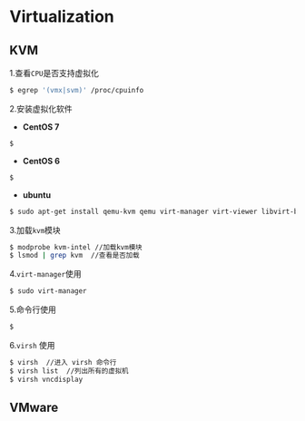 # Virtualization

## KVM

1.查看`CPU`是否支持虚拟化

```bash
$ egrep '(vmx|svm)' /proc/cpuinfo 
```

2.安装虚拟化软件

* **CentOS 7**

```bash
$
```

* **CentOS 6**

```bash
$
```

* **ubuntu**

```bash
$ sudo apt-get install qemu-kvm qemu virt-manager virt-viewer libvirt-bin
```

3.加载`kvm`模块

```bash
$ modprobe kvm-intel //加载kvm模块
$ lsmod | grep kvm  //查看是否加载
```

4.`virt-manager`使用

```bash
$ sudo virt-manager
```

5.命令行使用

```bash
$ 
```

6.`virsh` 使用

```bash
$ virsh  //进入 virsh 命令行
$ virsh list  //列出所有的虚拟机
$ virsh vncdisplay 
```

## VMware

